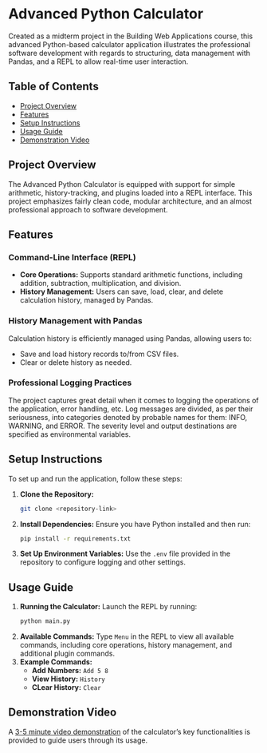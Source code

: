 # Advanced Python Calculator

Created as a midterm project in the Building Web Applications course, this advanced Python-based calculator application illustrates the professional software development with regards to structuring, data management with Pandas, and a REPL to allow real-time user interaction.

## Table of Contents
- [Project Overview](#project-overview)
- [Features](#features)
- [Setup Instructions](#setup-instructions)
- [Usage Guide](#usage-guide)
- [Demonstration Video](#demonstration-video)

## Project Overview
The Advanced Python Calculator is equipped with support for simple arithmetic, history-tracking, and plugins loaded into a REPL interface. This project emphasizes fairly clean code, modular architecture, and an almost professional approach to software development. 

## Features
### Command-Line Interface (REPL)
- **Core Operations:** Supports standard arithmetic functions, including addition, subtraction, multiplication, and division.
- **History Management:** Users can save, load, clear, and delete calculation history, managed by Pandas.

### History Management with Pandas
Calculation history is efficiently managed using Pandas, allowing users to:
- Save and load history records to/from CSV files.
- Clear or delete history as needed.

### Professional Logging Practices
The project captures great detail when it comes to logging the operations of the application, error handling, etc. Log messages are divided, as per their seriousness, into categories denoted by probable names for them: INFO, WARNING, and ERROR. The severity level and output destinations are specified as environmental variables.

## Setup Instructions
To set up and run the application, follow these steps:
1. **Clone the Repository:** 
    ```bash
    git clone <repository-link>
    ```
2. **Install Dependencies:** Ensure you have Python installed and then run:
    ```bash
    pip install -r requirements.txt
    ```
3. **Set Up Environment Variables:** Use the `.env` file provided in the repository to configure logging and other settings.

## Usage Guide
1. **Running the Calculator:**
    Launch the REPL by running:
    ```bash
    python main.py
    ```
2. **Available Commands:** Type `Menu` in the REPL to view all available commands, including core operations, history management, and additional plugin commands.
3. **Example Commands:**
    - **Add Numbers:** `Add 5 8`
    - **View History:** `History`
    - **CLear History:** `Clear`


## Demonstration Video
A [3-5 minute video demonstration](video-link) of the calculator’s key functionalities is provided to guide users through its usage.